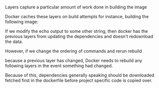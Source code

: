 Layers capture a particular amount of work done in building the image

Docker caches these layers on build attempts for instance, building the following image:

If we modify the echo output to some other string, then docker has the previous layers from updating the dependencies and doesn't redownload the data.

However, if we change the ordering of commands and rerun rebuild

because a previous layer has changed, Docker needs to rebuild any following layers in the event something had changed.

Because of this, dependencies generally speaking should be downloaded fetched first in the dockerfile before project specific code is copied over.
